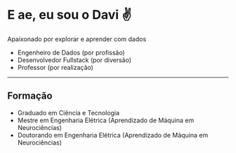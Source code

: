 

# E ae, eu sou o Davi :v:	

<p>

Apaixonado por explorar e aprender com dados

- Engenheiro de Dados (por profissão)
- Desenvolvedor Fullstack (por diversão)
- Professor (por realização)



</p>
<hr>





## Formação
- Graduado em Ciência e Tecnologia
- Mestre em Engenharia Elétrica (Aprendizado de Máquina em Neurociências)
- Doutorando em Engenharia Elétrica (Aprendizado de Máquina em Neurociências)



<!--

**davicn/davicn** is a ✨ _special_ ✨ repository because its `README.md` (this file) appears on your GitHub profile.

Here are some ideas to get you started:

- 🔭 Atualmente atuo como engeheiro de dados na Pulse (Grupo Mateus).
- 🌱 I’m currently learning ...
- 👯 I’m looking to collaborate on ...
- 🤔 I’m looking for help with ...
- 💬 Ask me about ...
- 📫 How to reach me: ...
- 😄 Pronouns: ...
- ⚡ Fun fact: ...

-->
<!--
## Minhas Experiências

[<img align="left" height="94px" width="94px" alt="Nubank" src="https://images.gupy.io/unsafe/100x100/https://s3.amazonaws.com/gupy5/production/companies/417/career/35254/images/2021-11-05_19-02_logo.png"/>]

**Machine Learning Engineer** \
[**Compass.UOL**](https://www.linkedin.com/company/pulseoficial/mycompany/) • Contato \
Linguagens e Tecnologias: `Postgres`, `SQL Server`, `Apache Nifi`, `Apache Airflow`, `Apache Superset`, `Microsoft Power BI`, `PySpark`, `Databricks`, `Azure Datalake Storage` , `Docker` 

[<img align="left" height="94px" width="94px" alt="Nubank" src="https://images.gupy.io/unsafe/100x100/https://s3.amazonaws.com/gupy5/production/companies/502/career/1898/images/2020-08-03_11-34_logo.png"/>]

**Programador Jr II** \
[**Pulse**](https://www.linkedin.com/company/pulseoficial/mycompany/) • Contato \
Linguagens e Tecnologias: `Postgres`, `SQL Server`, `Apache Nifi`, `Apache Airflow`, `Apache Superset`, `Microsoft Power BI`, `PySpark`, `Databricks`, `Azure Datalake Storage` , `Docker` 


[<img align="left" height="94px" width="94px" alt="Nubank" src="https://images.gupy.io/unsafe/100x100/https://s3.amazonaws.com/gupy5/production/companies/502/career/1898/images/2020-08-03_11-34_logo.png"/>]

**Programador Jr I** \
[**Pulse**](https://www.linkedin.com/company/pulseoficial/mycompany/) • Contato \
Linguagens e Tecnologias: `React Native`, `React`, `Node.js`, `TypeScript`, `Express`, `Python`, `SQL Server`, `MongoDB`, `Postgres` \
Projeto: [Maestro App](https://play.google.com/store/apps/details?id=com.ithappens_piloto_app&hl=pt_BR&gl=US)
-->
